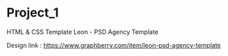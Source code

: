 # Project_1
HTML &amp; CSS Template
Leon - PSD Agency Template

Design link : https://www.graphberry.com/item/leon-psd-agency-template

